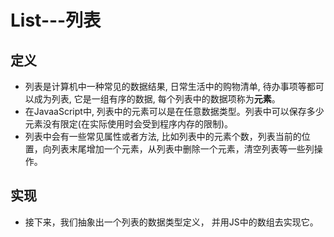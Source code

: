 # List---列表

## 定义
- 列表是计算机中一种常见的数据结果, 日常生活中的购物清单, 待办事项等都可以成为列表, 它是一组有序的数据, 每个列表中的数据项称为**元素**。
- 在JavaaScript中, 列表中的元素可以是在任意数据类型。列表中可以保存多少元素没有限定(在实际使用时会受到程序内存的限制)。
- 列表中会有一些常见属性或者方法, 比如列表中的元素个数，列表当前的位置，向列表末尾增加一个元素，从列表中删除一个元素，清空列表等一些列操作。

## 实现
- 接下来，我们抽象出一个列表的数据类型定义， 并用JS中的数组去实现它。

